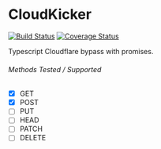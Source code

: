 # CloudKicker
[![Build Status](https://travis-ci.org/jrjparks/cloudkicker.svg?branch=master)](https://travis-ci.org/jrjparks/cloudkicker) [![Coverage Status](https://coveralls.io/repos/github/jrjparks/cloudkicker/badge.svg?branch=master)](https://coveralls.io/github/jrjparks/cloudkicker?branch=master)

Typescript Cloudflare bypass with promises.

###### Methods Tested / Supported
- [x] GET
- [x] POST
- [ ] PUT
- [ ] HEAD
- [ ] PATCH
- [ ] DELETE
